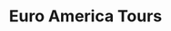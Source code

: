 ---
title: "Euro America Tours"
url: /santa-cruz-de-la-sierra/euro-america-tours/
shop: agencia de viajes
---